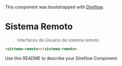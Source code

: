 This component was bootstrapped with [Direflow](https://direflow.io).

# Sistema Remoto
> Interfaces de Usuario de sistema remoto

```html
<sistema-remoto></sistema-remoto>
```

Use this README to describe your Direflow Component